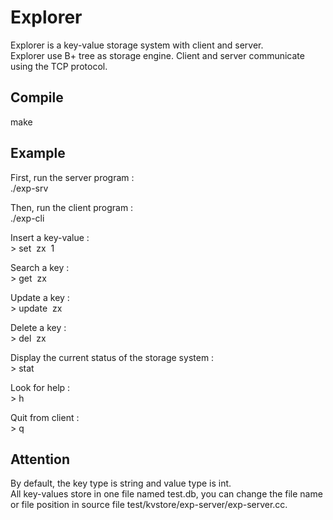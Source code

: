 # Explorer
Explorer is a key-value storage system with client and server.   
Explorer use B+ tree as storage engine. Client and server communicate using the TCP protocol.  
  
## Compile
make

## Example  
First, run the server program :  
./exp-srv  
   
Then, run the client program :   
./exp-cli  

Insert a key-value :  
&gt; set&nbsp;&nbsp;zx&nbsp;&nbsp;1  
   
Search a key :   
&gt; get&nbsp;&nbsp;zx  
  
Update a key :  
&gt; update&nbsp;&nbsp;zx  
   
Delete a key :  
&gt; del&nbsp;&nbsp;zx  
  
Display the current status of the storage system :  
&gt; stat  
  
Look for help :  
&gt; h  
  
Quit from client :  
&gt; q  

## Attention  
By default, the key type is string and value type is int.   
All key-values store in one file named test.db, you can change the file name or file position in source file test/kvstore/exp-server/exp-server.cc.
